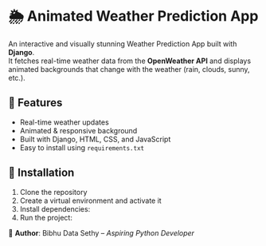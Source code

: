 # 🌦️ Animated Weather Prediction App

An interactive and visually stunning Weather Prediction App built with **Django**.  
It fetches real-time weather data from the **OpenWeather API** and displays animated backgrounds that change with the weather (rain, clouds, sunny, etc.).

## 🚀 Features
- Real-time weather updates  
- Animated & responsive background  
- Built with Django, HTML, CSS, and JavaScript  
- Easy to install using `requirements.txt`

## 🔑 Installation
1. Clone the repository  
2. Create a virtual environment and activate it  
3. Install dependencies:  
4. Run the project:  


👤 **Author**: Bibhu Data Sethy – *Aspiring Python Developer*
